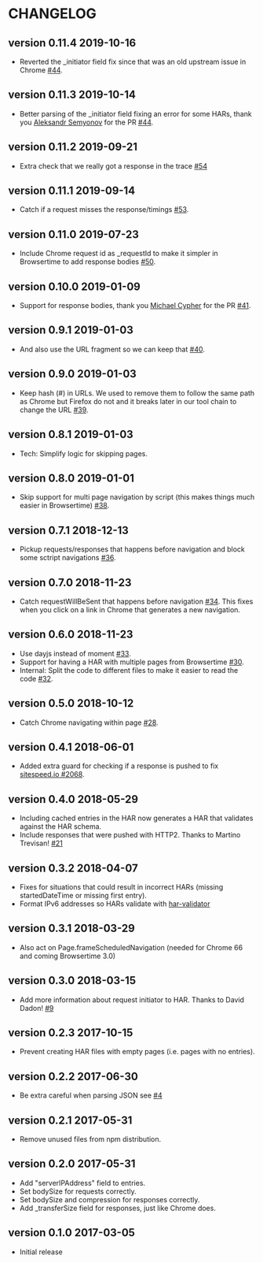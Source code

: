 # CHANGELOG

version 0.11.4 2019-10-16
-------------------------
* Reverted the _initiator field fix since that was an old upstream issue in Chrome [#44](https://github.com/sitespeedio/chrome-har/pull/44).

version 0.11.3 2019-10-14
-------------------------
* Better parsing of the _initiator field fixing an error for some HARs, thank you  [Aleksandr Semyonov](https://github.com/juvirez) for the PR [#44](https://github.com/sitespeedio/chrome-har/pull/44).

version 0.11.2 2019-09-21
-------------------------
* Extra check that we really got a response in the trace [#54](https://github.com/sitespeedio/chrome-har/pull/54)

version 0.11.1 2019-09-14
-------------------------
* Catch if a request misses the response/timings [#53](https://github.com/sitespeedio/chrome-har/pull/53).

version 0.11.0 2019-07-23
-------------------------
* Include Chrome request id as _requestId to make it simpler in Browsertime to add response bodies  [#50](https://github.com/sitespeedio/chrome-har/pull/50).

version 0.10.0 2019-01-09
-------------------------
* Support for response bodies, thank you [Michael Cypher](https://github.com/mikeecb) for the PR [#41](https://github.com/sitespeedio/chrome-har/pull/41).

version 0.9.1 2019-01-03
-------------------------
* And also use the URL fragment so we can keep that [#40](https://github.com/sitespeedio/chrome-har/pull/40).

version 0.9.0 2019-01-03
-------------------------
* Keep hash (#) in URLs. We used to remove them to follow the same path as Chrome but Firefox do not and it breaks later in our tool chain to change the URL [#39](https://github.com/sitespeedio/chrome-har/pull/39).

version 0.8.1 2019-01-03
-------------------------
* Tech: Simplify logic for skipping pages.

version 0.8.0 2019-01-01
-------------------------
* Skip support for multi page navigation by script (this makes things much easier in Browsertime) [#38](https://github.com/sitespeedio/chrome-har/pull/38).

version 0.7.1 2018-12-13
-------------------------
* Pickup requests/responses that happens before navigation and block some sctript navigations [#36](https://github.com/sitespeedio/chrome-har/pull/36).

version 0.7.0 2018-11-23
-------------------------
* Catch requestWillBeSent that happens before navigation [#34](https://github.com/sitespeedio/chrome-har/pull/34). This fixes when you click on a link in Chrome that generates a new navigation.

version 0.6.0 2018-11-23
-------------------------
* Use dayjs instead of moment [#33](https://github.com/sitespeedio/chrome-har/pull/33).
* Support for having a HAR with multiple pages from Browsertime [#30](https://github.com/sitespeedio/chrome-har/pull/30).
* Internal: Split the code to different files to make it easier to read the code [#32](https://github.com/sitespeedio/chrome-har/pull/32).


version 0.5.0 2018-10-12
-------------------------
* Catch Chrome navigating within page [#28](https://github.com/sitespeedio/chrome-har/pull/28).

version 0.4.1 2018-06-01
-------------------------
* Added extra guard for checking if a response is pushed to fix [sitespeed.io #2068](https://github.com/sitespeedio/sitespeed.io/issues/2068).

version 0.4.0 2018-05-29
-------------------------
* Including cached entries in the HAR now generates a HAR that validates against the HAR schema.
* Include responses that were pushed with HTTP2. Thanks to Martino Trevisan! [#21](https://github.com/sitespeedio/chrome-har/pull/21)

version 0.3.2 2018-04-07
-------------------------
* Fixes for situations that could result in incorrect HARs (missing startedDateTime or missing first entry).
* Format IPv6 addresses so HARs validate with [har-validator](https://github.com/ahmadnassri/har-validator)

version 0.3.1 2018-03-29
-------------------------
* Also act on Page.frameScheduledNavigation (needed for Chrome 66 and coming Browsertime 3.0)

version 0.3.0 2018-03-15
-------------------------
* Add more information about request initiator to HAR. Thanks to David Dadon! [#9](https://github.com/sitespeedio/chrome-har/pull/9)

version 0.2.3 2017-10-15
-------------------------
* Prevent creating HAR files with empty pages (i.e. pages with no entries).

version 0.2.2 2017-06-30
-------------------------
* Be extra careful when parsing JSON see [#4](https://github.com/sitespeedio/chrome-har/issues/4)

version 0.2.1 2017-05-31
-------------------------
* Remove unused files from npm distribution.

version 0.2.0 2017-05-31
-------------------------
* Add "serverIPAddress" field to entries.
* Set bodySize for requests correctly.
* Set bodySize and compression for responses correctly.
* Add _transferSize field for responses, just like Chrome does.

version 0.1.0 2017-03-05
-------------------------
* Initial release

